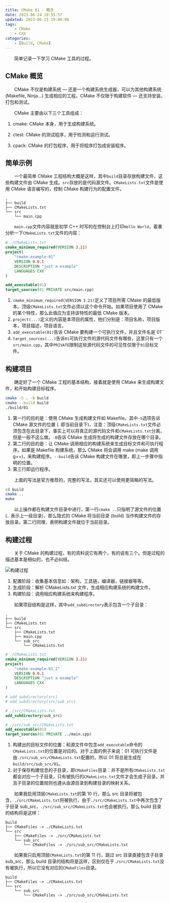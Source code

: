 ```yaml
---
title: CMake 01 - 概念
date: 2023-06-24 18:55:57
updated: 2023-06-25 19:00:00
tags:
    - CMake
    - CXX
categories:
    - [Build, CMake]
---
```


&emsp;&emsp;简单记录一下学习 CMake 工具的过程。

<!-- more -->

## CMake 概览

&emsp;&emsp;CMake 不仅是构建系统 — 还是一个构建系统生成器，可以为其他构建系统 (Makefile, Ninja...) 生成相应的工程。CMake 不仅限于构建软件 — 还支持安装、打包和测试。

&emsp;&emsp;CMake 主要由以下三个工具组成：

1. cmake: CMake 本身，用于生成构建系统。

2. ctest: CMake 的测试程序，用于检测和运行测试。

3. cpack: CMake 的打包程序，用于将程序打包成安装程序。

## 简单示例

&emsp;&emsp;一个最简单 CMake 工程结构大概是这样，其中`build`目录存放构建文件，这些构建文件由 CMake 生成。`src`存放的是代码源文件。`CMakeLists.txt`文件是使用 CMake 语言编写的，控制 CMake 构建行为的配置文件。

```
.
├── build
├── CMakeLists.txt
└── src
    └── main.cpp
```

&emsp;&emsp;`main.cpp`文件内容就是初学 C++ 时写的在控制台上打印`Hello World`，着重分析一下`CMakeLists.txt`文件的内容：

``` cmake
# ./CMakeLists.txt
cmake_minimum_required(VERSION 3.21)
project(
    "cmake-example-01"
    VERSION 0.0.1
    DESCRIPTION "just a example"
    LANGUAGES CXX
)

add_executable(01)
target_sources(01 PRIVATE src/main.cpp)
```

1. `cmake_minimum_required(VERSION 3.21)`定义了项目所需 CMake 的最低版本。顶级`CMakeLists.txt`文件必须以这个命令开始。如果项目使用了 CMake 的某个特性，那么此值应为支持该特性的最低 CMake 版本。
2. `project(...)`定义的内容是本项目的属性，他们分别是：项目名称，项目版本，项目描述，项目语言。
3. `add_executable(01)`告诉 CMake 要构建一个可执行文件，并且文件名是`01``
4. `target_sources(...)`告诉`01`可执行文件的源代码文件有哪些，这里只有一个`src/main.cpp`，其中`PRIVATE`限制这些源代码文件的可见性仅限于`01`目标文件。

## 构建项目

&emsp;&emsp;确定好了一个 CMake 工程的基本结构，接着就是使用 CMake 来生成构建文件，和开始构建目标程序。

``` bash
cmake -S . -B build
cmake --build build
./build/01
```

1. 第一行的目的是：使用 CMake 生成构建文件如 Makefile。其中`-S`选项告诉 CMake 源文件的位置 (. 即当前目录下)，注意：顶级`CMakeLists.txt`文件必须包含在此目录下，事实上可以将真正的源代码文件和`CMakeLists.txt`分离，但是一般不这么做。`-B`告诉 CMake 生成将生成的构建文件存放在哪个目录。
2. 第二行的目的是：让 CMake 调用相应的构建系统来生成目标文件和可执行程序。如果是 Makefile 构建系统，那么 CMake 将会调用 make (make 调用 g++)，来构建程序。`--build`告诉 CMake 构建文件在哪里，即上一步骤中指明的位置。
3. 第三行即运行程序。

&emsp;&emsp;上面的写法是官方推荐的，完整的写法，其实还可以使用更简略的写法。

``` bash
cd build
cmake ..
make
```

&emsp;&emsp;以上操作都在构建文件目录中进行，第一行`cmake ..`只指明了源文件的位置 (.. 表示上一级目录)，那么隐式的 CMake 将当前目录 (build) 当作构建文件的存放目录。第二行同理，表明构建文件就位于当前目录。

## 构建过程

&emsp;&emsp;关于 CMake 的构建过程，有的资料说它有两个，有的说有三个。但是过程的描述基本是相似的，也不必纠结。

![构建过程](01.png)

1. 配置阶段：收集基本信息如：架构，工具链，编译器，链接器等等。
2. 生成阶段：解析 CMakeLists.txt 文件，生成相应构建系统的构建文件。
3. 构建阶段：调用相应构建系统来构建程序。

&emsp;&emsp;如果项目结构是这样，其中`add_subdirectory`表示包含一个子目录：

```
.
├── build
├── CMakeLists.txt
└── src
    ├── CMakeLists.txt
    ├── main.cpp
    └── sub_src
        └── CMakeLists.txt
```

``` cmake
# ./CMakeLists.txt
cmake_minimum_required(VERSION 3.21)
project(
    "cmake-example-01_2"
    VERSION 0.0.1
    DESCRIPTION "just a example"
    LANGUAGES CXX
)

# add_subdirectory(src)
# add_subdirectory(src/sub_src)
```

``` cmake
# ./src/CMakeLists.txt
add_subdirectory(sub_src)
```

``` cmake
# ./src/sub_src/CMakeLists.txt
add_executable(01)
target_sources(01 PRIVATE ../main.cpp)
```

1. 构建出的目标文件的位置：和源文件中包含`add_executable`命令的`CMakeLists.txt`的位置是对应的。对于上面的例子来说：01 可执行文件是由`./src/sub_src/CMakeLists.txt`配置的，所以 01 将总是生成在`build/src/sub_src/01`。
2. 对于保存构建信息的子目录，即`CMakeFiles`目录：并不是所有`CMakeLists.txt`都会对应一个子目录，只有被执行的`CMakeLists.txt`文件才会生成子目录。并且子目录的位置规则也遵从由源目录到构建目录的映射关系。

&emsp;&emsp;如果我启用顶层`CMakeLists.txt`的第 10 行，那么 src 目录将被包含，`./src/CMakeLists.txt`将被执行，由于`./src/CMakeLists.txt`中再次包含了子目录 sub_src，`./src/sub_src/CMakeLists.txt`也会被执行。那么 build 目录的结构将是这样：

```
build
├── CMakeFiles -> ./CMakeLists.txt
└── src
    ├── CMakeFiles -> ./src/CMakeLists.txt
    └── sub_src
        └── CMakeFiles -> ./src/sub_src/CMakeLists.txt
```

&emsp;&emsp;如果我只启用顶层`CMakeLists.txt`的第 11 行，跳过 src 目录直接包含子目录 sub_src，那么 build 目录的结构将是这样，区别仅在于`./src/CMakeLists.txt`没有被执行，所以它没有对应的`CMakeFiles`目录。

```
build
├── CMakeFiles -> ./CMakeLists.txt
└── src
    └── sub_src
        └── CMakeFiles -> ./src/sub_src/CMakeLists.txt
```
